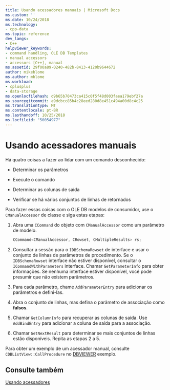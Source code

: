 ```yaml
---
title: Usando acessadores manuais | Microsoft Docs
ms.custom: ''
ms.date: 10/24/2018
ms.technology:
- cpp-data
ms.topic: reference
dev_langs:
- C++
helpviewer_keywords:
- command handling, OLE DB Templates
- manual accessors
- accessors [C++], manual
ms.assetid: 29f00a89-0240-482b-8413-4120b9644672
author: mikeblome
ms.author: mblome
ms.workload:
- cplusplus
- data-storage
ms.openlocfilehash: d9b65b70473ca415c0f5f48d003faea179ebf27a
ms.sourcegitcommit: a9dcbcc85b4c28eed280d8e451c494a00d8c4c25
ms.translationtype: MT
ms.contentlocale: pt-BR
ms.lasthandoff: 10/25/2018
ms.locfileid: "50054977"
---
```

# <a name="using-manual-accessors"></a>Usando acessadores manuais

Há quatro coisas a fazer ao lidar com um comando desconhecido:

- Determinar os parâmetros

- Execute o comando

- Determinar as colunas de saída

- Verificar se há vários conjuntos de linhas de retornados

Para fazer essas coisas com o OLE DB modelos de consumidor, use o `CManualAccessor` de classe e siga estas etapas:

1. Abra uma `CCommand` do objeto com `CManualAccessor` como um parâmetro de modelo.

    ```cpp
    CCommand<CManualAccessor, CRowset, CMultipleResults> rs;
    ```

1. Consultar a sessão para o `IDBSchemaRowset` de interface e usar o conjunto de linhas de parâmetros de procedimento. Se o `IDBSchemaRowset` interface não estiver disponível, consultar o `ICommandWithParameters` interface. Chamar `GetParameterInfo` para obter informações. Se nenhuma interface estiver disponível, você pode presumir que não existem parâmetros.

1. Para cada parâmetro, chame `AddParameterEntry` para adicionar os parâmetros e defini-las.

1. Abra o conjunto de linhas, mas defina o parâmetro de associação como **falsos**.

1. Chamar `GetColumnInfo` para recuperar as colunas de saída. Use `AddBindEntry` para adicionar a coluna de saída para a associação.

1. Chamar `GetNextResult` para determinar se mais conjuntos de linhas estão disponíveis. Repita as etapas 2 a 5.

Para obter um exemplo de um acessador manual, consulte `CDBListView::CallProcedure` no [DBVIEWER](https://github.com/Microsoft/VCSamples) exemplo.

## <a name="see-also"></a>Consulte também

[Usando acessadores](../../data/oledb/using-accessors.md)